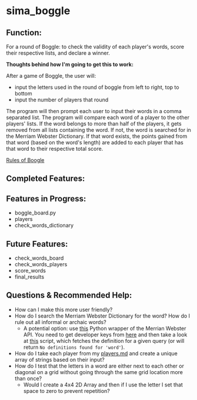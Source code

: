 # sima_boggle
## Function:
For a round of Boggle: to check the validity of each player's words, score their respective lists, and declare a winner. 

__Thoughts behind how I'm going to get this to work:__

After a game of Boggle, the user will:
- input the letters used in the round of boggle from left to right, top to bottom
- input the number of players that round

The program will then prompt each user to input their words in a comma separated list. The program will compare each word of a player to the other players' lists. If the word belongs to more than half of the players, it gets removed from all lists containing the word. If not, the word is searched for in the Merriam Webster Dictionary. If that word exists, the points gained from that word (based on the word's length) are added to each player that has that word to their respective total score. 

[Rules of Boogle](https://www.fgbradleys.com/rules/Boggle.pdf)

## Completed Features:
## Features in Progress:
- boggle_board.py
- players
- check_words_dictionary
## Future Features:
- check_words_board
- check_words_players
- score_words
- final_results
## Questions & Recommended Help:
- How can I make this more user friendly?
- How do I search the Merriam Webster Dictionary for the word? How do I rule out all informal or archaic words?
  - A potential option: use [this](https://github.com/pfeyz/merriam-webster-api) Python wrapper of the Merrian Webster API. You need to get developer keys from [here](https://www.dictionaryapi.com/) and then take a look at [this](https://github.com/pfeyz/merriam-webster-api/blob/master/examples/define.py) script, which fetches the definition for a given query (or will return `No definitions found for 'word'`). 
- How do I take each player from my [players.md](https://github.com/sshmuylovich/sima_boggle/blob/main/BOGGLE/players.py) and create a unique array of strings based on their input? 
- How do I test that the letters in a word are either next to each other or diagonal on a grid without going through the same grid location more than once? 
  - Would I create a 4x4 2D Array and then if I use the letter I set that space to zero to prevent repetition?
